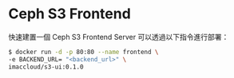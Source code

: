 # Ceph S3 Frontend
快速建置一個 Ceph S3 Frontend Server 可以透過以下指令進行部署：
```sh
$ docker run -d -p 80:80 --name frontend \
-e BACKEND_URL= "<backend_url>" \
imaccloud/s3-ui:0.1.0
```
